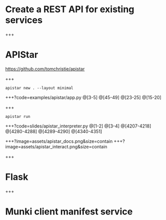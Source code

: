 # Create a REST API for existing services
+++
# APIStar
https://github.com/tomchristie/apistar

+++
```shell
apistar new . --layout minimal
```

+++?code=examples/apistar/app.py
@[3-5]
@[45-49]
@[23-25]
@[15-20]

+++
```shell
apistar run
```
+++?code=slides/apistar_interpreter.py
@[1-2]
@[3-4]
@[4207-4218]
@[4280-4288]
@[4289-4290]
@[4340-4351]

+++?image=assets/apistar_docs.png&size=contain
+++?image=assets/apistar_interact.png&size=contain

+++
# Flask
+++
# Munki client manifest service

